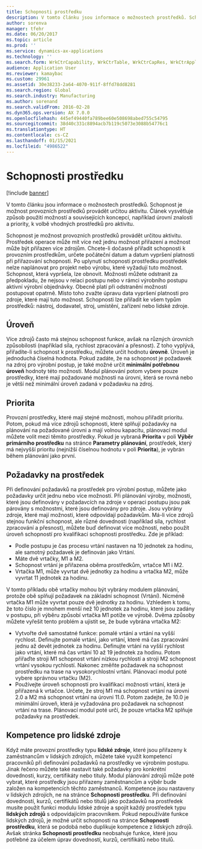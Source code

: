 ```yaml
---
title: Schopnosti prostředku
description: V tomto článku jsou informace o možnostech prostředků. Schopnost je možnost provozních prostředků provádět určitou aktivitu. Článek vysvětluje způsob použití možností a souvisejících koncepcí, například úrovní znalosti a priority, k volbě vhodných prostředků pro aktivitu.
author: sorenva
manager: tfehr
ms.date: 06/20/2017
ms.topic: article
ms.prod: ''
ms.service: dynamics-ax-applications
ms.technology: ''
ms.search.form: WrkCtrCapability, WrkCtrTable, WrkCtrCapRes, WrkCtrApplicableResources
audience: Application User
ms.reviewer: kamaybac
ms.custom: 29961
ms.assetid: 30e38233-2a64-4070-911f-8ffd78dd8281
ms.search.region: Global
ms.search.industry: Manufacturing
ms.author: sorenand
ms.search.validFrom: 2016-02-28
ms.dyn365.ops.version: AX 7.0.0
ms.openlocfilehash: 445ef49440fa789bee60e508698abed755c54795
ms.sourcegitcommit: 38d40c331c8894acb7b119c5073e3088b54776c1
ms.translationtype: HT
ms.contentlocale: cs-CZ
ms.lasthandoff: 01/15/2021
ms.locfileid: "4986522"
---
```

# <a name="resource-capabilities"></a>Schopnosti prostředku

[!include [banner](../includes/banner.md)]

V tomto článku jsou informace o možnostech prostředků. Schopnost je možnost provozních prostředků provádět určitou aktivitu. Článek vysvětluje způsob použití možností a souvisejících koncepcí, například úrovní znalosti a priority, k volbě vhodných prostředků pro aktivitu.

Schopnost je možnost provozních prostředků provádět určitou aktivitu. Prostředek operace může mít více než jednu možnost přiřazení a možnost může být přiřazen více zdrojům. Chcete-li dočasně přiřadit schopnosti k provozním prostředkům, určete počáteční datum a datum vypršení platnosti při přiřazování schopnosti. Po uplynutí schopnosti prostředku prostředek nelze naplánovat pro projekt nebo výrobu, které vyžadují tuto možnost. Schopnost, která vypršela, lze obnovit. Možnosti můžete odstranit za předpokladu, že nejsou v relaci postupu nebo v rámci výrobního postupu aktivní výrobní objednávky. Obecně platí při odstranění možností postupovat opatrně. Místo toho zvažte úpravu data vypršení platnosti pro zdroje, které mají tuto možnost. Schopnosti lze přiřadit ke všem typům prostředků: nástroj, dodavatel, stroj, umístění, zařízení nebo lidské zdroje.

## <a name="level"></a>Úroveň
Více zdrojů často má stejnou schopnost funkce, avšak na různých úrovních způsobilosti (například síla, rychlost zpracování a přesnost). Z toho vyplývá, přiřadíte-li schopnost k prostředku, můžete určit hodnotu **úrovně**. Úroveň je jednoduchá číselná hodnota. Pokud zadáte, že na schopnost je požadavek na zdroj pro výrobní postup, je také možné určit **minimální potřebnou úroveň** hodnoty této možnosti. Modul plánování potom vybere pouze prostředky, které mají požadované možnosti na úrovni, která se rovná nebo je větší než minimální úroveň zadaná v požadavku na zdroj.

## <a name="priority"></a>Priorita
Provozní prostředky, které mají stejné možnosti, mohou přiřadit prioritu. Potom, pokud má více zdrojů schopnosti, které splňují požadavky na plánování na požadované úrovni a mají volnou kapacitu, plánovací modul můžete volit mezi těmito prostředky. Pokud je vybraná **Priorita** v poli **Výběr primárního prostředku** na stránce **Parametry plánování**, prostředek, který má nejvyšší prioritu (nejnižší číselnou hodnotu v poli **Priorita**), je vybrán během plánování jako první.

## <a name="resource-requirements"></a>Požadavky na prostředek
Při definování požadavků na prostředek pro výrobní postup, můžete jako požadavky určit jednu nebo více možností. Při plánování výroby, možnosti, které jsou definovány v požadavcích na zdroje v operaci postupu jsou pak párovány s možnostmi, které jsou definovány pro zdroje. Jsou vybrány zdroje, které mají možnosti, které odpovídají požadavkům. Má-li více zdrojů stejnou funkční schopnost, ale různé dovednosti (například síla, rychlost zpracování a přesnost), můžete buď definovat více možností, nebo použít úroveň schopností pro kvalifikaci schopnosti prostředku. Zde je příklad:

-   Podle postupu je čas procesu vrtání nastaven na 10 jednotek za hodinu, ale samotný požadavek je definován jako Vrtání.
-   Máte dvě vrtačky, M1 a M2.
-   Schopnost vrtání je přiřazena oběma prostředkům, vrtačce M1 i M2.
-   Vrtačka M1, může vyvrtat dvě jednotky za hodinu a vrtačka M2, může vyvrtat 11 jednotek za hodinu.

V tomto příkladu obě vrtačky mohou být vybrány modulem plánování, protože obě splňují požadavek na základní schopnost (Vrtání). Nicméně vrtačka M1 může vyvrtat pouze dvě jednotky za hodinu. Vzhledem k tomu, že toto číslo je mnohem menší než 10 jednotek za hodinu, které jsou zadány v postupu, při výběru způsobí vrtačka M1 potíže ve výrobě. Dvěma způsoby můžete vyřešit tento problém a ujistit se, že bude vybrána vrtačka M2:

-   Vytvořte dvě samostatné funkce: pomalé vrtání a vrtání na vyšší rychlost. Definujte pomalé vrtání, jako vrtání, které má čas zpracování jednu až devět jednotek za hodinu. Definujte vrtání na vyšší rychlost jako vrtání, které má čas vrtání 10 až 19 jednotek za hodinu. Potom přiřaďte stroji M1 schopnost vrtání nízkou rychlostí a stroji M2 schopnost vrtání vysokou rychlostí. Nakonec změňte požadavek na schopnost prostředku na trase na vysokorychlostní vrtání. Plánovací modul poté vybere správnou vrtačku (M2).
-   Používejte úroveň schopností pro kvalifikaci možnosti vrtání, která je přiřazená k vrtačce. Určete, že stroj M1 má schopnost vrtání na úrovni 2.0 a M2 má schopnost vrtání na úrovni 11.0. Potom zadejte, že 10.0 je minimální úroveň, která je vyžadována pro požadavek na schopnost vrtání na trase. Plánovací modul poté určí, že pouze vrtačka M2 splňuje požadavky na prostředek.

## <a name="competencies-for-human-resources"></a>Kompetence pro lidské zdroje
Když máte provozní prostředky typu **lidské zdroje**, které jsou přiřazeny k zaměstnancům v lidských zdrojích, můžete také využít kompetencí pracovníků při definování požadavků na prostředky ve výrobním postupu. Jinak řečeno můžete také nastavit také požadavky pro konkrétní dovednosti, kurzy, certifikáty nebo tituly. Modul plánování zdrojů může poté vybrat, které prostředky jsou přiřazeny zaměstnancům a výběr bude založen na kompetencích těchto zaměstnanců. Kompetence jsou nastaveny v lidských zdrojích, ne na stránce **Schopnosti prostředku**. Při definování dovedností, kurzů, certifikátů nebo titulů jako požadavků na prostředek musíte použít funkci modulu lidské zdroje a spojit každý prostředek typu **lidských zdrojů** s odpovídajícím pracovníkem. Pokud nepoužíváte funkce lidských zdrojů, je možné určit schopnosti na stránce **Schopnosti prostředku**, která se podobá nebo duplikuje kompetence z lidských zdrojů. Avšak stránka **Schopnosti prostředku** neobsahuje funkce, které jsou potřebné za účelem úprav dovedností, kurzů, certifikátů nebo titulů.



